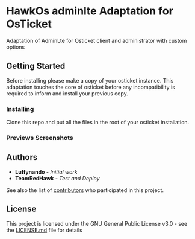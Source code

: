 # HawkOs adminlte Adaptation for OsTicket

Adaptation of AdminLte for Osticket client and administrator with custom options 

## Getting Started

Before installing please make a copy of your osticket instance. This adaptation touches the core of osticket before any incompatibility is required to inform and install your previous copy.

### Installing

Clone this repo and put all the files in the root of your osticket installation.

### Previews Screenshots

## Authors

* **Luffynando** - *Initial work*
* **TeamRedHawk** - *Test and Deploy*

See also the list of [contributors](https://github.com/luffynando/HawkOsTicket/contributors) who participated in this project.

## License

This project is licensed under the GNU General Public License v3.0 - see the [LICENSE.md](LICENSE.md) file for details
